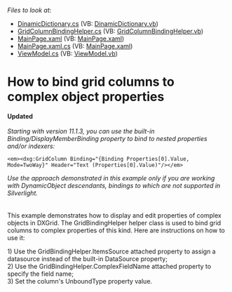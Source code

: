 <!-- default file list -->
*Files to look at*:

* [DinamicDictionary.cs](./CS/SilverlightApplication1/DinamicDictionary.cs) (VB: [DinamicDictionary.vb](./VB/SilverlightApplication1/DinamicDictionary.vb))
* [GridColumnBindingHelper.cs](./CS/SilverlightApplication1/GridColumnBindingHelper.cs) (VB: [GridColumnBindingHelper.vb](./VB/SilverlightApplication1/GridColumnBindingHelper.vb))
* [MainPage.xaml](./CS/SilverlightApplication1/MainPage.xaml) (VB: [MainPage.xaml](./VB/SilverlightApplication1/MainPage.xaml))
* [MainPage.xaml.cs](./CS/SilverlightApplication1/MainPage.xaml.cs) (VB: [MainPage.xaml](./VB/SilverlightApplication1/MainPage.xaml))
* [ViewModel.cs](./CS/SilverlightApplication1/ViewModel.cs) (VB: [ViewModel.vb](./VB/SilverlightApplication1/ViewModel.vb))
<!-- default file list end -->
# How to bind grid columns to complex object properties


<p><strong>Updated</strong><br><br><em>Starting with version 11.1.3, you can use the built-in Binding/DisplayMemberBinding property to bind to nested properties and/or indexers:</em></p>


```xaml
<em><dxg:GridColumn Binding="{Binding Properties[0].Value, Mode=TwoWay}" Header="Text (Properties[0].Value)"/></em>
```


<p><em>Use the approach demonstrated in this example only if you are working with DynamicObject descendants, bindings to which are not supported in Silverlight.</em><br><br><br>This example demonstrates how to display and edit properties of complex objects in DXGrid. The GridBindingHelper helper class is used to bind grid columns to complex properties of this kind. Here are instructions on how to use it:</p>
<p>1) Use the GridBindingHelper.ItemsSource attached property to assign a datasource instead of the built-in DataSource property;<br> 2) Use the GridBindingHelper.ComplexFieldName attached property to specify the field name;<br> 3) Set the column's UnboundType property value.</p>

<br/>


